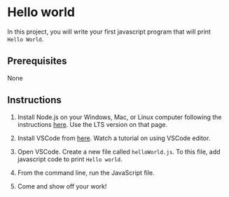 # Hello world

In this project, you will write your first javascript program that will print `Hello World`.

## Prerequisites

None

## Instructions

1. Install Node.js on your Windows, Mac, or Linux computer following the instructions [here](https://nodejs.org/en/). Use the LTS version on that page.

1. Install VSCode from [here](https://code.visualstudio.com/). Watch a tutorial on using VSCode editor.

1. Open VSCode. Create a new file called `helloWorld.js`. To this file, add javascript code to print `Hello world`.
   
1. From the command line, run the JavaScript file.

1. Come and show off your work!
